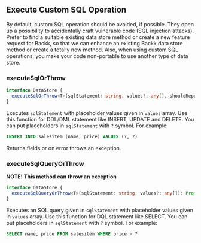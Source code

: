 ## Execute Custom SQL Operation

By default, custom SQL operation should be avoided, if possible. They open up a possibility to accidentally
craft vulnerable code (SQL injection attacks). Prefer to find a suitable existing data store method or create
a new feature request for Backk, so that we can enhance an existing Backk data store method or create a totally
new method. Also, when using custom SQL operations, you make your code non-portable to use another type of data store.

### executeSqlOrThrow

```ts
interface DataStore {
  executeSqlOrThrow<T>(sqlStatement: string, values?: any[], shouldReportError = true): Promise<Field[]>;
}
```

Executes `sqlStatement` with placeholder values given in `values` array.
Use this function for DDL/DML statement like INSERT, UPDATE and DELETE.
You can put placeholders in `sqlStatement` with `?` symbol. For example:

```sql
INSERT INTO salesitem (name, price) VALUES (?, ?)
```

Returns fields or on error throws an exception.

### executeSqlQueryOrThrow

**NOTE! This method can throw an exception**

```ts
interface DataStore {
  executeSqlQueryOrThrow<T>(sqlStatement: string, values?: any[]): Promise<any>;
}
```

Executes an SQL query given in `sqlStatement` with placeholder values given in `values` array.
Use this function for DQL statement like SELECT.
You can put placeholders in `sqlStatement` with `?` symbol. For example:

```sql
SELECT name, price FROM salesitem WHERE price > ?
```
